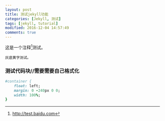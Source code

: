 ```yaml
---
layout: post
title: 测试jekyll功能 
categories: [Jekyll, 测试]
tags: [jekyll, tutorial]
modified: 2016-12-04 14:57:49
comments: true
---
```


这是一个注释[^1]测试。

<!--more-->
`灰底黄字测试。`

### 测试代码块//需要需要自己格式化
~~~ ruby
#container {
    float: left;
    margin: 0 -240px 0 0;
    width: 100%;
}
~~~






[^1]: <http://test.baidu.com>


